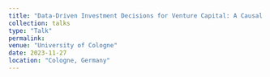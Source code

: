 ```yaml
---
title: "Data-Driven Investment Decisions for Venture Capital: A Causal Machine Learning Approach"
collection: talks
type: "Talk"
permalink:
venue: "University of Cologne"
date: 2023-11-27
location: "Cologne, Germany"
---
```

